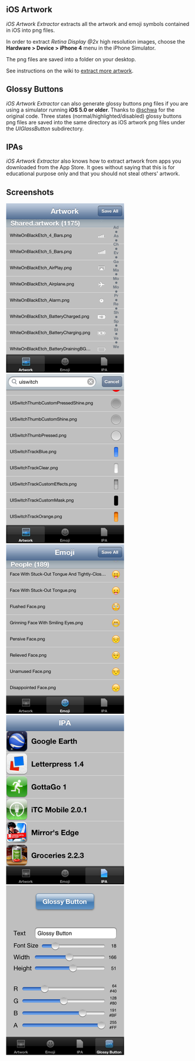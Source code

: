 ## iOS Artwork

*iOS Artwork Extractor* extracts all the artwork and emoji symbols contained in iOS into png files.

In order to extract *Retina Display @2x* high resolution images, choose the **Hardware > Device > iPhone 4** menu in the iPhone Simulator.

The png files are saved into a folder on your desktop.

See instructions on the wiki to [extract more artwork](https://github.com/0xced/iOS-Artwork-Extractor/wiki/Extracting-more-artwork).

## Glossy Buttons

*iOS Artwork Extractor* can also generate glossy buttons png files if you are using a simulator running **iOS 5.0 or older**. Thanks to [@schwa](http://twitter.com/schwa/status/9288691077) for the original code. Three states (normal/highlighted/disabled) glossy buttons png files are saved into the same directory as iOS artwork png files under the *UIGlassButton* subdirectory.

## IPAs

*iOS Artwork Extractor* also knows how to extract artwork from apps you downloaded from the App Store. It goes without saying that this is for educational purpose only and that you should not steal others' artwork.

## Screenshots

<img src="Screenshots/Artwork.png" width="320" height="460">
<img src="Screenshots/UISwitch.png" width="320" height="460">
<img src="Screenshots/Emoji.png" width="320" height="460">
<img src="Screenshots/IPA.png" width="320" height="460">
<img src="Screenshots/GlossyButton.png" width="320" height="460">
